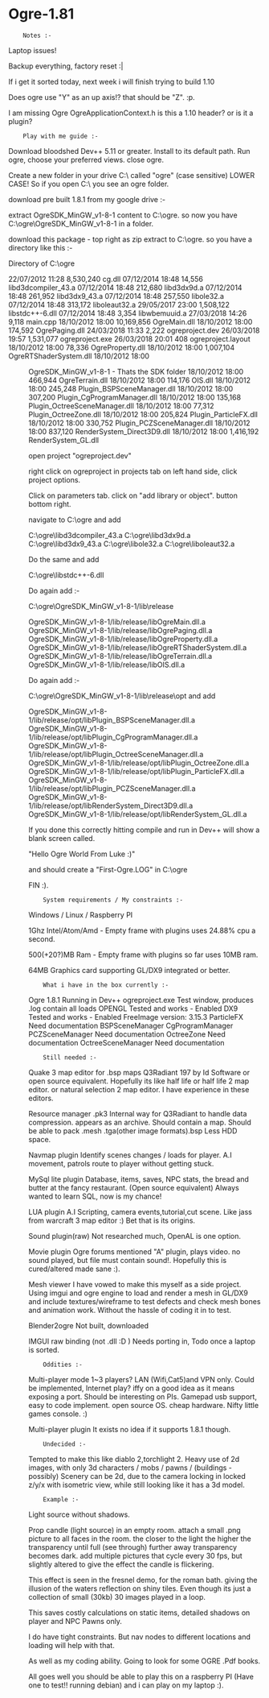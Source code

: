# Ogre-1.81

		Notes :-
		
Laptop issues!

Backup everything, factory reset :|

If i get it sorted today, next week i will finish trying to build 1.10

Does ogre use "Y" as an up axis!? that should be "Z". :p.

I am missing Ogre OgreApplicationContext.h is this a 1.10 header? or is it a plugin? 


		Play with me guide :-
		
Download bloodshed Dev++ 5.11 or greater.
Install to its default path.
Run ogre, choose your preferred views.
close ogre. 
		
Create a new folder in your drive C:\ called "ogre" (case sensitive) LOWER CASE!
So if you open C:\ you see an ogre folder.

download pre built 1.8.1 from my google drive :-


extract OgreSDK_MinGW_v1-8-1 content to C:\ogre. so now you have C:\ogre\OgreSDK_MinGW_v1-8-1 in a folder.

download this package - top right as zip
extract to C:\ogre. so you have a directory like this :-

Directory of C:\ogre

22/07/2012  11:28         8,530,240 cg.dll
07/12/2014  18:48            14,556 libd3dcompiler_43.a
07/12/2014  18:48           212,680 libd3dx9d.a
07/12/2014  18:48           261,952 libd3dx9_43.a
07/12/2014  18:48           257,550 libole32.a
07/12/2014  18:48           313,172 liboleaut32.a
29/05/2017  23:00         1,508,122 libstdc++-6.dll
07/12/2014  18:48             3,354 libwbemuuid.a
27/03/2018  14:26             9,118 main.cpp
18/10/2012  18:00        10,169,856 OgreMain.dll
18/10/2012  18:00           174,592 OgrePaging.dll
24/03/2018  11:33             2,222 ogreproject.dev
26/03/2018  19:57         1,531,077 ogreproject.exe
26/03/2018  20:01               408 ogreproject.layout
18/10/2012  18:00            78,336 OgreProperty.dll
18/10/2012  18:00         1,007,104 OgreRTShaderSystem.dll
18/10/2012  18:00    <DIR>          OgreSDK_MinGW_v1-8-1	- Thats the SDK folder
18/10/2012  18:00           466,944 OgreTerrain.dll
18/10/2012  18:00           114,176 OIS.dll
18/10/2012  18:00           245,248 Plugin_BSPSceneManager.dll
18/10/2012  18:00           307,200 Plugin_CgProgramManager.dll
18/10/2012  18:00           135,168 Plugin_OctreeSceneManager.dll
18/10/2012  18:00            77,312 Plugin_OctreeZone.dll
18/10/2012  18:00           205,824 Plugin_ParticleFX.dll
18/10/2012  18:00           330,752 Plugin_PCZSceneManager.dll
18/10/2012  18:00           837,120 RenderSystem_Direct3D9.dll
18/10/2012  18:00         1,416,192 RenderSystem_GL.dll



open project "ogreproject.dev"

right click on ogreproject in projects tab on left hand side, click project options.

Click on parameters tab. click on "add library or object". button bottom right.

navigate to C:\ogre and add 

C:\ogre\libd3dcompiler_43.a
C:\ogre\libd3dx9d.a
C:\ogre\libd3dx9_43.a
C:\ogre\libole32.a
C:\ogre\liboleaut32.a

Do the same and add 

C:\ogre\libstdc++-6.dll

Do again add :-

C:\ogre\OgreSDK_MinGW_v1-8-1/lib\release

OgreSDK_MinGW_v1-8-1/lib/release/libOgreMain.dll.a
OgreSDK_MinGW_v1-8-1/lib/release/libOgrePaging.dll.a
OgreSDK_MinGW_v1-8-1/lib/release/libOgreProperty.dll.a
OgreSDK_MinGW_v1-8-1/lib/release/libOgreRTShaderSystem.dll.a
OgreSDK_MinGW_v1-8-1/lib/release/libOgreTerrain.dll.a
OgreSDK_MinGW_v1-8-1/lib/release/libOIS.dll.a

Do again add :-

C:\ogre\OgreSDK_MinGW_v1-8-1/lib\release\opt and add

OgreSDK_MinGW_v1-8-1/lib/release/opt/libPlugin_BSPSceneManager.dll.a
OgreSDK_MinGW_v1-8-1/lib/release/opt/libPlugin_CgProgramManager.dll.a
OgreSDK_MinGW_v1-8-1/lib/release/opt/libPlugin_OctreeSceneManager.dll.a
OgreSDK_MinGW_v1-8-1/lib/release/opt/libPlugin_OctreeZone.dll.a
OgreSDK_MinGW_v1-8-1/lib/release/opt/libPlugin_ParticleFX.dll.a
OgreSDK_MinGW_v1-8-1/lib/release/opt/libPlugin_PCZSceneManager.dll.a
OgreSDK_MinGW_v1-8-1/lib/release/opt/libRenderSystem_Direct3D9.dll.a
OgreSDK_MinGW_v1-8-1/lib/release/opt/libRenderSystem_GL.dll.a

If you done this correctly hitting compile and run in Dev++ will show a blank screen called.

"Hello Ogre World From Luke :)"

and should create a "First-Ogre.LOG" in C:\ogre

FIN :).


		System requirements / My constraints :-
		
Windows / Linux	/ Raspberry PI
		
1Ghz 			Intel/Atom/Amd	- Empty frame with plugins uses 24.88% cpu a second.

500(+20?)MB		Ram				- Empty frame with plugins so far uses 10MB ram.

64MB 			Graphics card supporting GL/DX9 integrated or better.


		What i have in the box currently :-
		
Ogre 1.8.1							Running in Dev++
ogreproject.exe						Test window, produces .log contain all loads
OPENGL								Tested and works	-	Enabled
DX9									Tested and works	-	Enabled
FreeImage 							version: 3.15.3
ParticleFX							Need documentation
BSPSceneManager
CgProgramManager
PCZSceneManager						Need documentation
OctreeZone							Need documentation
OctreeSceneManager					Need documentation




		Still needed :-

Quake 3 map editor for .bsp maps	Q3Radiant 197 by Id Software or open source equivalent. 
									Hopefully its like half life or half life 2 map editor. or natural selection 2 map editor.
									I have experience in these editors.
									
Resource manager .pk3				Internal way for Q3Radiant to handle data compression. appears as an archive.
									Should contain a map. Should be able to pack .mesh .tga(other image formats).bsp
									Less HDD space.
									
									
Navmap plugin	 					Identify scenes changes / loads for player. A.I movement, patrols route to player without
									getting stuck.

MySql lite plugin					Database, items, saves, NPC stats, the bread and butter at the fancy restaurant.
(Open source equivalent) 			Always wanted to learn SQL, now is my chance!						
									
																		
LUA plugin							A.I Scripting, camera events,tutorial,cut scene.
									Like jass from warcraft 3 map editor :)
									Bet that is its origins.

Sound plugin(raw)					Not researched much, OpenAL is one option.

Movie plugin						Ogre forums mentioned "A" plugin, plays video. no sound played, but file must contain sound!.
									Hopefully this is cured/altered made sane :).

Mesh viewer							I have vowed to make this myself as a side project.
									Using imgui and ogre engine to load and render a mesh in GL/DX9 and include textures/wireframe
									to test defects and check mesh bones and animation work.
									Without the hassle of coding it in to test.
									
Blender2ogre						Not built, downloaded

IMGUI raw binding 					(not .dll :D )	Needs porting in, Todo once a laptop is sorted.	

							
									
		Oddities :-
		
Multi-player mode 1~3 players? 		LAN (Wifi,Cat5)and VPN only. Could be implemented, Internet play? 
									iffy on a good idea as it means exposing a port. Should be interesting on PIs.
									Gamepad usb support, easy to code implement. open source OS. cheap hardware.
									Nifty little games console. :)
									
		
Multi-player plugin					It exists no idea if it supports 1.8.1 though.

		Undecided :-
		
Tempted to make this like diablo 2,torchlight 2.
Heavy use of 2d images, with only 3d characters / mobs / pawns / (buildings - possibly)
Scenery can be 2d, due to the camera locking in locked z/y/x with isometric view, while still looking like it has a 3d model.

		Example :-

Light source without shadows. 

Prop candle (light source) in an empty room. attach a small .png picture to all faces in the room.
the closer to the light the higher the transparency until full (see through) further away transparency becomes dark.
add multiple pictures that cycle every 30 fps, but slightly altered to give the effect the candle is flickering.

This effect is seen in the fresnel demo, for the roman bath. giving the illusion of the waters reflection on shiny tiles.
Even though its just a collection of small (30kb) 30 images played in a loop.

This saves costly calculations on static items, detailed shadows on player and NPC Pawns only.

I do have tight constraints. But nav nodes to different locations and loading will help with that.

As well as my coding ability. Going to look for some OGRE .Pdf books. 

All goes well you should be able to play this on a raspberry PI (Have one to test!! running debian) and i can play on my laptop :).


